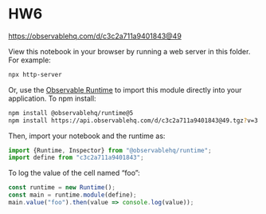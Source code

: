 # HW6

https://observablehq.com/d/c3c2a711a9401843@49

View this notebook in your browser by running a web server in this folder. For
example:

~~~sh
npx http-server
~~~

Or, use the [Observable Runtime](https://github.com/observablehq/runtime) to
import this module directly into your application. To npm install:

~~~sh
npm install @observablehq/runtime@5
npm install https://api.observablehq.com/d/c3c2a711a9401843@49.tgz?v=3
~~~

Then, import your notebook and the runtime as:

~~~js
import {Runtime, Inspector} from "@observablehq/runtime";
import define from "c3c2a711a9401843";
~~~

To log the value of the cell named “foo”:

~~~js
const runtime = new Runtime();
const main = runtime.module(define);
main.value("foo").then(value => console.log(value));
~~~
